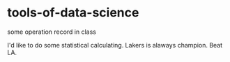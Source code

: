# tools-of-data-science
some operation record in class

I'd like to do some statistical calculating.
Lakers is alaways champion.
Beat LA.
